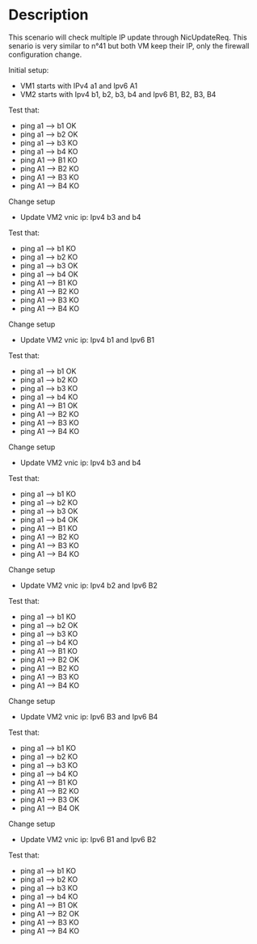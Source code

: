 # Description

This scenario will check multiple IP update through NicUpdateReq.
This senario is very similar to n°41 but both VM keep their IP, only the
firewall configuration change.

Initial setup:
- VM1 starts with IPv4 a1 and Ipv6 A1
- VM2 starts with Ipv4 b1, b2, b3, b4 and Ipv6 B1, B2, B3, B4

Test that:
- ping a1 --> b1 OK
- ping a1 --> b2 OK
- ping a1 --> b3 KO
- ping a1 --> b4 KO
- ping A1 --> B1 KO
- ping A1 --> B2 KO
- ping A1 --> B3 KO
- ping A1 --> B4 KO 

Change setup
- Update VM2 vnic ip: Ipv4 b3 and b4

Test that:
- ping a1 --> b1 KO
- ping a1 --> b2 KO
- ping a1 --> b3 OK
- ping a1 --> b4 OK
- ping A1 --> B1 KO
- ping A1 --> B2 KO
- ping A1 --> B3 KO
- ping A1 --> B4 KO

Change setup
- Update VM2 vnic ip: Ipv4 b1 and Ipv6 B1

Test that:
- ping a1 --> b1 OK
- ping a1 --> b2 KO
- ping a1 --> b3 KO
- ping a1 --> b4 KO
- ping A1 --> B1 OK
- ping A1 --> B2 KO
- ping A1 --> B3 KO
- ping A1 --> B4 KO 

Change setup
- Update VM2 vnic ip: Ipv4 b3 and b4

Test that:
- ping a1 --> b1 KO
- ping a1 --> b2 KO
- ping a1 --> b3 OK
- ping a1 --> b4 OK
- ping A1 --> B1 KO
- ping A1 --> B2 KO
- ping A1 --> B3 KO
- ping A1 --> B4 KO 

Change setup
- Update VM2 vnic ip: Ipv4 b2 and Ipv6 B2

Test that:
- ping a1 --> b1 KO
- ping a1 --> b2 OK
- ping a1 --> b3 KO
- ping a1 --> b4 KO
- ping A1 --> B1 KO
- ping A1 --> B2 OK
- ping A1 --> B2 KO
- ping A1 --> B3 KO
- ping A1 --> B4 KO 

Change setup
- Update VM2 vnic ip: Ipv6 B3 and Ipv6 B4

Test that:
- ping a1 --> b1 KO
- ping a1 --> b2 KO
- ping a1 --> b3 KO
- ping a1 --> b4 KO
- ping A1 --> B1 KO
- ping A1 --> B2 KO 
- ping A1 --> B3 OK
- ping A1 --> B4 OK 

Change setup
- Update VM2 vnic ip: Ipv6 B1 and Ipv6 B2

Test that:
- ping a1 --> b1 KO
- ping a1 --> b2 KO
- ping a1 --> b3 KO
- ping a1 --> b4 KO
- ping A1 --> B1 OK
- ping A1 --> B2 OK
- ping A1 --> B3 KO
- ping A1 --> B4 KO 
